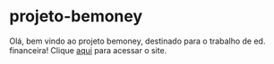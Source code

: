 # projeto-bemoney

Olá, bem vindo ao projeto bemoney, destinado para o trabalho de ed. financeira! Clique <a href="https://lucasbonfim1.github.io/projeto-bemoney/">aqui</a> para acessar o site.
